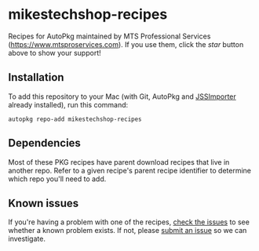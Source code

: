 # mikestechshop-recipes

Recipes for AutoPkg maintained by MTS Professional Services (https://www.mtsproservices.com). If you use them, click the *star* button above to show your support!


## Installation

To add this repository to your Mac (with Git, AutoPkg and [JSSImporter](https://github.com/jssimporter/JSSImporter) already installed), run this command:

```
autopkg repo-add mikestechshop-recipes
```

## Dependencies

Most of these PKG recipes have parent download recipes that live in another repo. Refer to a given recipe's parent recipe identifier to determine which repo you'll need to add.


## Known issues

If you're having a problem with one of the recipes, [check the issues](https://github.com/autopkg/talosfleet-recipes/issues) to see whether a known problem exists. If not, please [submit an issue](https://github.com/autopkg/talosfleet-recipes/issues/new) so we can investigate.
